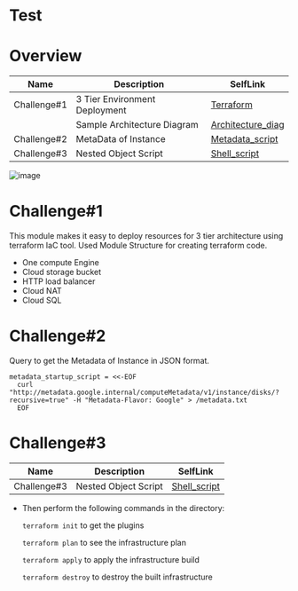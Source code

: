 # Test

# Overview

| Name | Description | SelfLink
|------|-------------|------|
| Challenge#1 | 3 Tier Environment Deployment | [Terraform](https://github.com/ganesh-pawade/kpmg/tree/main/gcp-terraform-skeleton) |
| | Sample Architecture Diagram | [Architecture_diag](https://github.com/ganesh-pawade/kpmg/blob/main/gp-sample-drawio.pdf) |
| Challenge#2 | MetaData of Instance | [Metadata_script](https://github.com/ganesh-pawade/challenge-ganesh/blob/main/gcp-terraform-skeleton/env/prod/regional_resources/us-central1/gce_groups/app_group/main.tf) |
| Challenge#3 | Nested Object Script | [Shell_script](https://github.com/ganesh-pawade/challenge-ganesh/blob/main/Nested%20object%20script/script.sh) |

![image](https://user-images.githubusercontent.com/55939521/184165565-c2d63dd2-d9f6-4211-916b-8327b6270b21.png)



# Challenge#1

This module makes it easy to deploy resources for 3 tier architecture using terraform IaC tool.
Used Module Structure for creating terraform code.

- One compute Engine
- Cloud storage bucket
- HTTP load balancer
- Cloud NAT
- Cloud SQL

# Challenge#2

Query to get the Metadata of Instance in JSON format.

```hcl
metadata_startup_script = <<-EOF
  curl "http://metadata.google.internal/computeMetadata/v1/instance/disks/?recursive=true" -H "Metadata-Flavor: Google" > /metadata.txt
  EOF
```
# Challenge#3

| Name | Description | SelfLink
|------|-------------|------|
| Challenge#3 | Nested Object Script | [Shell_script](https://github.com/ganesh-pawade/kpmg/tree/main/Nested%20object%20script) |


* Then perform the following commands in the directory:

   `terraform init` to get the plugins

   `terraform plan` to see the infrastructure plan

   `terraform apply` to apply the infrastructure build

   `terraform destroy` to destroy the built infrastructure
